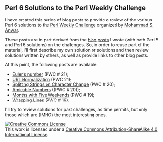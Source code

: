 ## Perl 6 Solutions to the Perl Weekly Challenge

I have created this series of blog posts to provide a review of the various Perl 6 solutions to the [Perl Weekly Challenge](https://perlweeklychallenge.org/) organized by  <a href="http://blogs.perl.org/users/mohammad_s_anwar/">Mohammad S. Anwar</a>.

These posts are in part derived from the [blog posts](http://blogs.perl.org/users/laurent_r/) I wrote (with both Perl 5 and Perl 6 solutions) on the challenges. So, in order to reuse part of the material, I'll first describe my own solution or solutions and then review solutions written by others, as well as provide links to other blog posts. 

At this point, the following posts are available:
* [Euler's number](./Euler-number.md) (PWC # 21);
* [URL Normalization](./URL-normalization.md) (PWC 21);
* [Splitting Strings on Character Change](./Splitting-strings.md) (PWC # 20);
* [Amicable Numbers](./Amicable-numbers.md) ((PWC # 20));
* [Months with Five Weekends](./Five-weekends-in-a-month.md) (PWC # 19);
* [Wrapping Lines](wrapping-lines.md) (PWC # 19).

I'll try to review solutions for past challenges, as time permits, but only those which are (IMHO) the most interesting ones.

<a rel="license" href="http://creativecommons.org/licenses/by-sa/4.0/"><img alt="Creative Commons License" style="border-width:0" src="https://i.creativecommons.org/l/by-sa/4.0/88x31.png" /></a><br />This work is licensed under a <a rel="license" href="http://creativecommons.org/licenses/by-sa/4.0/">Creative Commons Attribution-ShareAlike 4.0 International License</a>.

